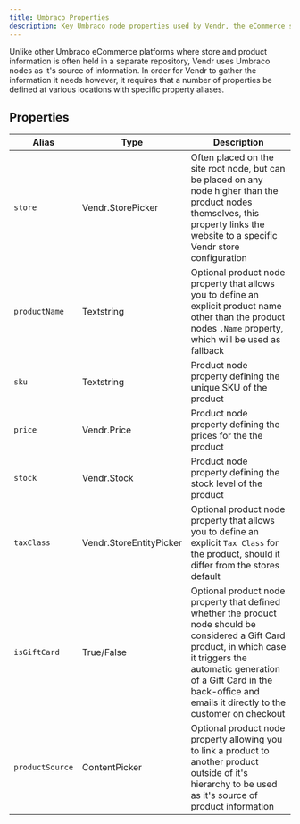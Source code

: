 ```yaml
---
title: Umbraco Properties
description: Key Umbraco node properties used by Vendr, the eCommerce solution for Umbraco v8+
---
```


Unlike other Umbraco eCommerce platforms where store and product information is often held in a separate repository, Vendr uses Umbraco nodes as it's source of information. In order for Vendr to gather the information it needs however, it requires that a number of properties be defined at various locations with specific property aliases.

## Properties

| Alias | Type | Description |
| -- | -- | -- |
| `store` | Vendr.StorePicker | Often placed on the site root node, but can be placed on any node higher than the product nodes themselves, this property links the website to a specific Vendr store configuration |
| `productName` | Textstring | Optional product node property that allows you to define an explicit product name other than the product nodes `.Name` property, which will be used as fallback |
| `sku` | Textstring | Product node property defining the unique SKU of the product |
| `price` | Vendr.Price | Product node property defining the prices for the the product |
| `stock` | Vendr.Stock | Product node property defining the stock level of the product |
| `taxClass` | Vendr.StoreEntityPicker | Optional product node property that allows you to define an explicit `Tax Class` for the product, should it differ from the stores default |
| `isGiftCard` | True/False | Optional product node property that defined whether the product node should be considered a Gift Card product, in which case it triggers the automatic generation of a Gift Card in the back-office and emails it directly to the customer on checkout |
| `productSource` | ContentPicker | Optional product node property allowing you to link a product to another product outside of it's hierarchy to be used as it's source of product information |